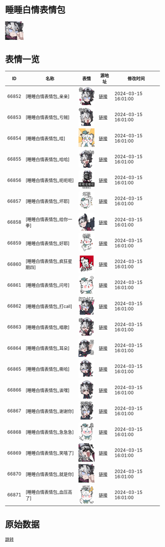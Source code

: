 # 睡睡白情表情包

<img src="./cover.png" height="60" alt="cover" />

# 表情一览

|ID|名称|表情|源地址|修改时间|
|----|----|----|----|----|
|66852|[睡睡白情表情包_亲亲]|<img src="./pic/066852_%5B睡睡白情表情包_亲亲%5D.png" height="60" alt="亲亲"/>|[链接](https://i0.hdslb.com/bfs/garb/8fdb7694852511999c5a59a0e92294c2dde2c5c8.png)|2024-03-15 16:01:00|
|66853|[睡睡白情表情包_亏贼]|<img src="./pic/066853_%5B睡睡白情表情包_亏贼%5D.png" height="60" alt="亏贼"/>|[链接](https://i0.hdslb.com/bfs/garb/5be73af15f8f1f764f51eaf8f4c9e19b8ed063f6.png)|2024-03-15 16:01:00|
|66854|[睡睡白情表情包_哇]|<img src="./pic/066854_%5B睡睡白情表情包_哇%5D.png" height="60" alt="哇"/>|[链接](https://i0.hdslb.com/bfs/garb/ab416360e29e46cfffff66b1ad0593a607e4f1f0.png)|2024-03-15 16:01:00|
|66855|[睡睡白情表情包_哈哈]|<img src="./pic/066855_%5B睡睡白情表情包_哈哈%5D.png" height="60" alt="哈哈"/>|[链接](https://i0.hdslb.com/bfs/garb/65ab3c7d47d5e12fc70806e3f7aff86630db0d3d.png)|2024-03-15 16:01:00|
|66856|[睡睡白情表情包_呃呃呃]|<img src="./pic/066856_%5B睡睡白情表情包_呃呃呃%5D.png" height="60" alt="呃呃呃"/>|[链接](https://i0.hdslb.com/bfs/garb/31a2a11935c55326cdb308955e7c98ba746bb7ea.png)|2024-03-15 16:01:00|
|66857|[睡睡白情表情包_坏耶]|<img src="./pic/066857_%5B睡睡白情表情包_坏耶%5D.png" height="60" alt="坏耶"/>|[链接](https://i0.hdslb.com/bfs/garb/2eef9588ba9fb8d1663f2e7387350355b586182a.png)|2024-03-15 16:01:00|
|66858|[睡睡白情表情包_给你一拳]|<img src="./pic/066858_%5B睡睡白情表情包_给你一拳%5D.png" height="60" alt="给你一拳"/>|[链接](https://i0.hdslb.com/bfs/garb/6a57cb988c3b57aa1962c2be179a5396b82ccc2f.png)|2024-03-15 16:01:00|
|66859|[睡睡白情表情包_好耶]|<img src="./pic/066859_%5B睡睡白情表情包_好耶%5D.png" height="60" alt="好耶"/>|[链接](https://i0.hdslb.com/bfs/garb/d9bc7f12ffc2690cf19f1004b0a9bfd10a21f1f9.png)|2024-03-15 16:01:00|
|66860|[睡睡白情表情包_疯狂星期四]|<img src="./pic/066860_%5B睡睡白情表情包_疯狂星期四%5D.png" height="60" alt="疯狂星期四"/>|[链接](https://i0.hdslb.com/bfs/garb/41d98cc33e5b0e44337bc192677aeeeca41a3fe4.png)|2024-03-15 16:01:00|
|66861|[睡睡白情表情包_问号]|<img src="./pic/066861_%5B睡睡白情表情包_问号%5D.png" height="60" alt="问号"/>|[链接](https://i0.hdslb.com/bfs/garb/7a4da5ed6911688e0b63d3fad3d63bfdbbd07e43.png)|2024-03-15 16:01:00|
|66862|[睡睡白情表情包_打call]|<img src="./pic/066862_%5B睡睡白情表情包_打call%5D.png" height="60" alt="打call"/>|[链接](https://i0.hdslb.com/bfs/garb/a271342d4484c06c4f3da1f419889601533ae3f3.png)|2024-03-15 16:01:00|
|66863|[睡睡白情表情包_唱歌]|<img src="./pic/066863_%5B睡睡白情表情包_唱歌%5D.png" height="60" alt="唱歌"/>|[链接](https://i0.hdslb.com/bfs/garb/16a5a3f9471158ac0bc792ca30152992a2dcfe30.png)|2024-03-15 16:01:00|
|66864|[睡睡白情表情包_耳朵]|<img src="./pic/066864_%5B睡睡白情表情包_耳朵%5D.png" height="60" alt="耳朵"/>|[链接](https://i0.hdslb.com/bfs/garb/bf9a0f5c87d9027e1f1c7f4c4624ad741a4445ef.png)|2024-03-15 16:01:00|
|66865|[睡睡白情表情包_嘶哈]|<img src="./pic/066865_%5B睡睡白情表情包_嘶哈%5D.png" height="60" alt="嘶哈"/>|[链接](https://i0.hdslb.com/bfs/garb/e20494faf6e7c8643315fc4f3cde567dbf52adae.png)|2024-03-15 16:01:00|
|66866|[睡睡白情表情包_诶嘿]|<img src="./pic/066866_%5B睡睡白情表情包_诶嘿%5D.png" height="60" alt="诶嘿"/>|[链接](https://i0.hdslb.com/bfs/garb/43ac5a466f188c3eb77f8249576883ce50897341.png)|2024-03-15 16:01:00|
|66867|[睡睡白情表情包_谢谢你]|<img src="./pic/066867_%5B睡睡白情表情包_谢谢你%5D.png" height="60" alt="谢谢你"/>|[链接](https://i0.hdslb.com/bfs/garb/bb79c22978f0efadf51d887770ea41428df3f17a.png)|2024-03-15 16:01:00|
|66868|[睡睡白情表情包_急急急]|<img src="./pic/066868_%5B睡睡白情表情包_急急急%5D.png" height="60" alt="急急急"/>|[链接](https://i0.hdslb.com/bfs/garb/4b8fa976cb0606f4df051a771a1b8e4456149e61.png)|2024-03-15 16:01:00|
|66869|[睡睡白情表情包_笑嘻了]|<img src="./pic/066869_%5B睡睡白情表情包_笑嘻了%5D.png" height="60" alt="笑嘻了"/>|[链接](https://i0.hdslb.com/bfs/garb/63532a39fe7401e22b3ac87a600642ad5ff2f6de.png)|2024-03-15 16:01:00|
|66870|[睡睡白情表情包_就是你]|<img src="./pic/066870_%5B睡睡白情表情包_就是你%5D.png" height="60" alt="就是你"/>|[链接](https://i0.hdslb.com/bfs/garb/94e2a44ce9281b2404ca2093b250ef3fcd8c09eb.png)|2024-03-15 16:01:00|
|66871|[睡睡白情表情包_血压高了]|<img src="./pic/066871_%5B睡睡白情表情包_血压高了%5D.png" height="60" alt="血压高了"/>|[链接](https://i0.hdslb.com/bfs/garb/d9904759705ecf9e1a25ef7d262d2f35425eefc9.png)|2024-03-15 16:01:00|

# 原始数据

[跳转](./raw.json)

